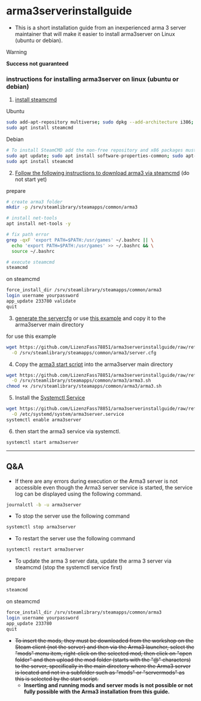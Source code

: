 # arma3serverinstallguide
- This is a short installation guide from an inexperienced arma 3 server maintainer that will make it easier to install arma3server on Linux (ubuntu or debian).

> [!WARNING]
> **Success not guaranteed**

### instructions for installing arma3server on linux (ubuntu or debian)
1. [install steamcmd](https://developer.valvesoftware.com/wiki/SteamCMD#Package_From_Repositories)

Ubuntu
```bash
sudo add-apt-repository multiverse; sudo dpkg --add-architecture i386; sudo apt update
sudo apt install steamcmd
```
    
Debian
```bash
# To install SteamCMD add the non-free repository and x86 packages must be enabled. In Debian 12 (Bookworm) the apt-add-repository command no longer works, so you will need to create a work-around # (See also: https://stackoverflow.com/questions/76688863/apt-add-repository-doesnt-work-on-debian-12).
sudo apt update; sudo apt install software-properties-common; sudo apt-add-repository non-free; sudo dpkg --add-architecture i386; sudo apt update
sudo apt install steamcmd
```

2. [Follow the following instructions to download arma3 via steamcmd](https://www-ionos-de.translate.goog/digitalguide/server/knowhow/arma-3-server-erstellen/?_x_tr_sl=de&_x_tr_tl=en&_x_tr_hl=de&_x_tr_pto=wapp) (do not start yet)

prepare
```bash
# create arma3 folder
mkdir -p /srv/steamlibrary/steamapps/common/arma3

# install net-tools
apt install net-tools -y

# fix path error
grep -qxF 'export PATH=$PATH:/usr/games' ~/.bashrc || \
  echo 'export PATH=$PATH:/usr/games' >> ~/.bashrc && \
  source ~/.bashrc

# execute steamcmd
steamcmd
```

on steamcmd
```bash
force_install_dir /srv/steamlibrary/steamapps/common/arma3
login username yourpassword
app_update 233780 validate
quit
```

3. [generate the servercfg](https://a3config.byjokese.com/) or use [this example](./files/server.cfg) and copy it to the arma3server main directory

for use this example
```bash
wget https://github.com/LizenzFass78851/arma3serverinstallguide/raw/refs/heads/main/files/server.cfg \
  -O /srv/steamlibrary/steamapps/common/arma3/server.cfg
```

4. Copy the [arma3 start script](./files/arma3.sh) into the arma3server main directory
```bash
wget https://github.com/LizenzFass78851/arma3serverinstallguide/raw/refs/heads/main/files/arma3.sh \
  -O /srv/steamlibrary/steamapps/common/arma3/arma3.sh
chmod +x /srv/steamlibrary/steamapps/common/arma3/arma3.sh
```

5. Install the [Systemctl Service](./files/arma3server.service)
```bash
wget https://github.com/LizenzFass78851/arma3serverinstallguide/raw/refs/heads/main/files/arma3server.service \
  -O /etc/systemd/system/arma3server.service
systemctl enable arma3server
```

6. then start the arma3 service via systemctl.
```bash
systemctl start arma3server
```

-----

## Q&A

- If there are any errors during execution or the Arma3 server is not accessible even though the Arma3 server service is started, the service log can be displayed using the following command.
```bash
journalctl -b -u arma3server
```

- To stop the server use the following command
```bash
systemctl stop arma3server
```

- To restart the server use the following command
```bash
systemctl restart arma3server
```

- To update the arma 3 server data, update the arma 3 server via steamcmd (stop the systemctl service first)

prepare
```bash
steamcmd
```

on steamcmd
```bash
force_install_dir /srv/steamlibrary/steamapps/common/arma3
login username yourpassword
app_update 233780
quit
```

- ~~To insert the mods, they must be downloaded from the workshop on the Steam client (not the server) and then via the Arma3 launcher, select the "mods" menu item, right-click on the selected mod, then click on "open folder" and then upload the mod folder (starts with the "@" characters) to the server, specifically in the main directory where the Arma3 server is located and not in a subfolder such as "mods" or "servermods" as this is selected by the start script.~~
  - **Inserting and running mods and server mods is not possible or not fully possible with the Arma3 installation from this guide.**
